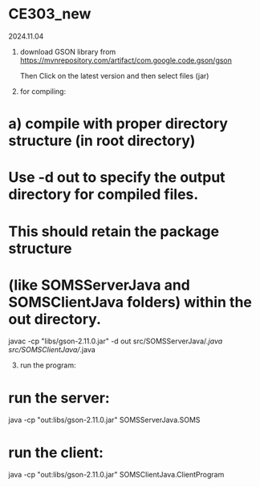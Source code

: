 # CE303_new

2024.11.04

1. download GSON library from
   https://mvnrepository.com/artifact/com.google.code.gson/gson
   
   Then Click on the latest version and then select files (jar)

2. for compiling:

# a) compile with proper directory structure (in root directory)
# Use -d out to specify the output directory for compiled files. 
# This should retain the package structure
# (like SOMSServerJava and SOMSClientJava folders) within the out directory.
   
   javac -cp "libs/gson-2.11.0.jar" -d out src/SOMSServerJava/*.java src/SOMSClientJava/*.java
   
3. run the program:
   
# run the server:
   java -cp "out:libs/gson-2.11.0.jar" SOMSServerJava.SOMS

# run the client:
   java -cp "out:libs/gson-2.11.0.jar" SOMSClientJava.ClientProgram